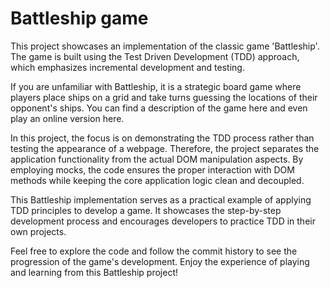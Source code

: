 # Battleship game

This project showcases an implementation of the classic game 'Battleship'. The game is built using the Test Driven Development (TDD) approach, which emphasizes incremental development and testing.

If you are unfamiliar with Battleship, it is a strategic board game where players place ships on a grid and take turns guessing the locations of their opponent's ships. You can find a description of the game here and even play an online version here.

In this project, the focus is on demonstrating the TDD process rather than testing the appearance of a webpage. Therefore, the project separates the application functionality from the actual DOM manipulation aspects. By employing mocks, the code ensures the proper interaction with DOM methods while keeping the core application logic clean and decoupled.

This Battleship implementation serves as a practical example of applying TDD principles to develop a game. It showcases the step-by-step development process and encourages developers to practice TDD in their own projects.

Feel free to explore the code and follow the commit history to see the progression of the game's development. Enjoy the experience of playing and learning from this Battleship project!
